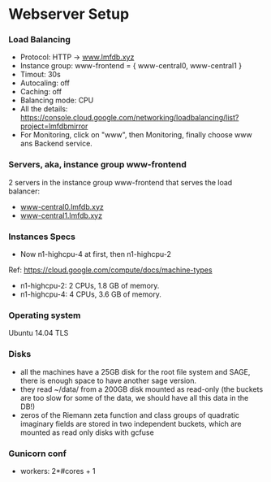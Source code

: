 # Webserver Setup

### Load Balancing
* Protocol: HTTP -> www.lmfdb.xyz
* Instance group: www-frontend = { www-central0, www-central1 }
* Timout: 30s
* Autocaling: off
* Caching: off
* Balancing mode: CPU
* All the details: https://console.cloud.google.com/networking/loadbalancing/list?project=lmfdbmirror
* For Monitoring, click on "www", then Monitoring, finally choose www ans Backend service.

### Servers, aka, instance group www-frontend
2 servers in the instance group www-frontend that serves the load balancer:
* www-central0.lmfdb.xyz
* www-central1.lmfdb.xyz

### Instances Specs
* Now n1-highcpu-4 at first, then n1-highcpu-2

Ref: https://cloud.google.com/compute/docs/machine-types
* n1-highcpu-2: 2 CPUs, 1.8 GB of memory. 
* n1-highcpu-4: 4 CPUs, 3.6 GB of memory.

### Operating system
Ubuntu 14.04 TLS

### Disks
* all the machines have a 25GB disk for the root file system and SAGE, there is enough space to have another sage version.
* they read ~/data/ from a 200GB disk mounted as read-only (the buckets are too slow for some of the data, we should have all this data in the DB!)
* zeros of the Riemann zeta function and class groups of quadratic imaginary fields are stored in two independent buckets, which are mounted as read only disks with gcfuse

### Gunicorn conf
* workers: 2*#cores + 1
